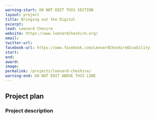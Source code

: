 ```yaml
---
warning-start: DO NOT EDIT THIS SECTION
layout: project
title: Bringing out the Digital
excerpt: 
lead: Leonard Chesire
website: https://www.leonardcheshire.org/
email: 
twitter-url: 
facebook-url: https://www.facebook.com/LeonardCheshireDisability
start: 
end: 
award: 
image:
permalink: /projects/leonard-cheshire/ 
warning-end: DO NOT EDIT ABOVE THIS LINE
---
```


## Project plan

### Project description
